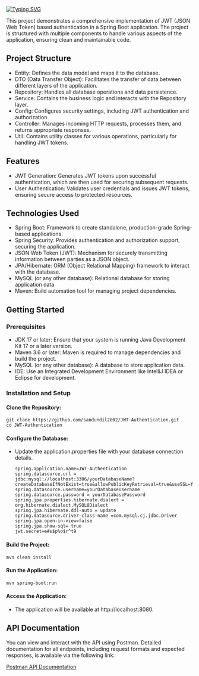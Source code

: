 <a href="https://git.io/typing-svg"><img src="https://readme-typing-svg.herokuapp.com?font=Fira+Code&weight=600&size=50&pause=1000&center=true&vCenter=true&width=835&height=70&lines=JWT+Authentication" alt="Typing SVG" /></a>

<p>This project demonstrates a comprehensive implementation of JWT (JSON Web Token) based authentication in a Spring Boot application. The project is structured with multiple components to handle various aspects of the application, ensuring clean and maintainable code.</p>

<h2>Project Structure</h2>

* Entity: Defines the data model and maps it to the database.
* DTO (Data Transfer Object): Facilitates the transfer of data between different layers of the application.
* Repository: Handles all database operations and data persistence.
* Service: Contains the business logic and interacts with the Repository layer.
* Config: Configures security settings, including JWT authentication and authorization.
* Controller: Manages incoming HTTP requests, processes them, and returns appropriate responses.
* Util: Contains utility classes for various operations, particularly for handling JWT tokens.

<h2>Features</h2>

* JWT Generation: Generates JWT tokens upon successful authentication, which are then used for securing subsequent requests.
* User Authentication: Validates user credentials and issues JWT tokens, ensuring secure access to protected resources.

<h2>Technologies Used</h2>

* Spring Boot: Framework to create standalone, production-grade Spring-based applications.
* Spring Security: Provides authentication and authorization support, securing the application.
* JSON Web Token (JWT): Mechanism for securely transmitting information between parties as a JSON object.
* JPA/Hibernate: ORM (Object Relational Mapping) framework to interact with the database.
* MySQL (or any other database): Relational database for storing application data.
* Maven: Build automation tool for managing project dependencies.

<h2>Getting Started</h2>
<h3>Prerequisites</h3>

* JDK 17 or later: Ensure that your system is running Java Development Kit 17 or a later version.
* Maven 3.6 or later: Maven is required to manage dependencies and build the project.
* MySQL (or any other database): A database to store application data.
* IDE: Use an Integrated Development Environment like IntelliJ IDEA or Eclipse for development.

<h3>Installation and Setup</h3>
<h4>Clone the Repository:</h4>

    git clone https://github.com/sandundil2002/JWT-Authentication.git
    cd JWT-Authentication

<h4>Configure the Database:</h4>

* Update the application.properties file with your database connection details.

      spring.application.name=JWT-Authentication
      spring.datasource.url = jdbc:mysql://localhost:3306/yourDatabaseName?createDatabaseIfNotExist=true&allowPublicKeyRetrieval=true&useSSL=false
      spring.datasource.username=yourDatabaseUsername
      spring.datasource.password = yourDatabasePassword
      spring.jpa.properties.hibernate.dialect = org.hibernate.dialect.MySQL8Dialect
      spring.jpa.hibernate.ddl-auto = update
      spring.datasource.driver-class-name =com.mysql.cj.jdbc.Driver
      spring.jpa.open-in-view=false
      spring.jpa.show-sql= true
      jwt.secret=e#s$p%o$r^t9

<h4>Build the Project:</h4>

    mvn clean install

<h4>Run the Application:</h4>

    mvn spring-boot:run

<h4>Access the Application:</h4>

* The application will be available at http://localhost:8080.

<h2>API Documentation</h2>

<p>You can view and interact with the API using Postman. Detailed documentation for all endpoints, including request formats and expected responses, is available via the following link:</p>

<a href="https://documenter.getpostman.com/view/35384990/2sAXjDevXr">Postman API Documentation</a>



